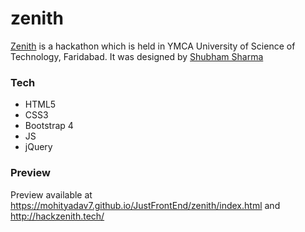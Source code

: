 # zenith
[Zenith](http://hackzenith.tech/) is a hackathon which is held in YMCA University of Science of Technology, Faridabad. It was designed by [Shubham Sharma](https://github.com/shubham0008)

### Tech
* HTML5
* CSS3
* Bootstrap 4
* JS
* jQuery

### Preview
Preview available at https://mohityadav7.github.io/JustFrontEnd/zenith/index.html and http://hackzenith.tech/